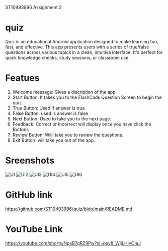 ST10493996 Assignment 2
# quiz
Quiz is an educational Android application designed to make learning fun, fast, and effective. This app presents users with a series of true/false questions across various topics in a clean, intuitive interface. It's perfect for quick knowledge checks, study sessions, or classroom use.

# Featues
1. Welcome message: Gives a discription of the app
2. Start Button: It takes you to the FlashCads Question Screen to begin the quiz.
3. True Button: Used if answer is true
4. False Button: used is answer is false
5. Next Button: Used to take you to the next page.
6. Feedback: Correct or Incorrect will display once you have click the Buttons
7. Review Button: Wiill take you to review the questions.
8. Exit Button: will take you out of the app.

# Sreenshots
![UI](https://github.com/user-attachments/assets/8f707b81-18d0-45d0-a398-b398a7bd8b64)
![UI2](https://github.com/user-attachments/assets/ff2f9d59-f3e7-48f1-b8af-63705e3676db)
![UI3](https://github.com/user-attachments/assets/885f1a4f-8d80-4958-9d5d-0c5131069619)
![UI4](https://github.com/user-attachments/assets/f0f1f5cf-d253-40f0-8b4a-1e54edfb3cae)
![UI5](https://github.com/user-attachments/assets/2fd4a854-7555-4f68-81f0-5962cd68f484)
![UI6](https://github.com/user-attachments/assets/fb4e5834-4363-4c82-9d05-b37222a0d445)

# GitHub link
https://github.com/ST10493996/quiz/blob/main/README.md

# YouTube Link
https://youtube.com/shorts/NpsB7qRZ9Pw?si=psv8_WljLHIvOIaJ


